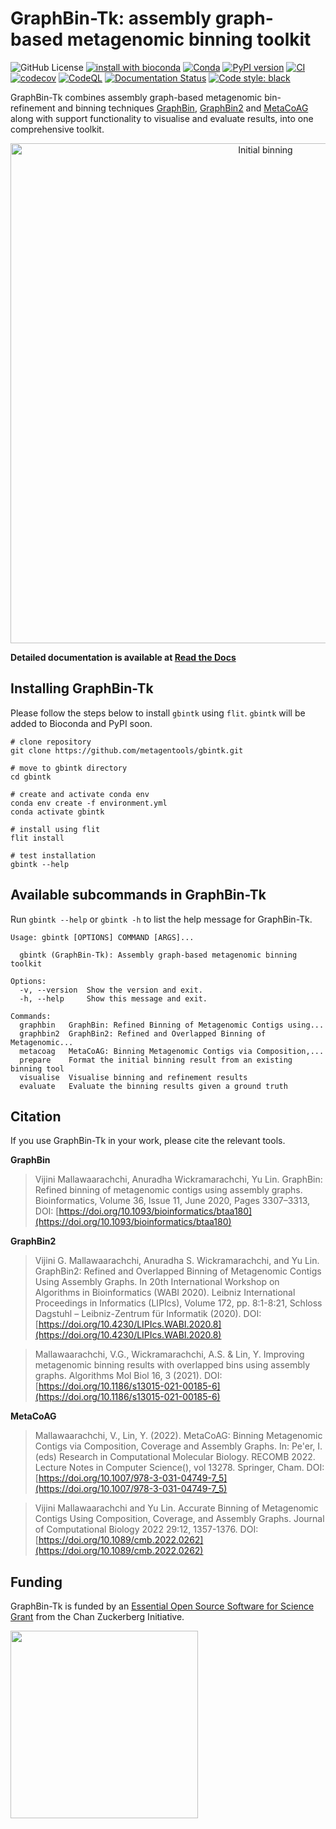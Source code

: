 # GraphBin-Tk: assembly graph-based metagenomic binning toolkit

![GitHub License](https://img.shields.io/github/license/metagentools/gbintk)
[![install with bioconda](https://img.shields.io/badge/install%20with-bioconda-brightgreen.svg?style=flat)](http://bioconda.github.io/recipes/gbintk/README.html)
[![Conda](https://img.shields.io/conda/v/bioconda/gbintk)](https://anaconda.org/bioconda/gbintk)
[![PyPI version](https://badge.fury.io/py/gbintk.svg)](https://badge.fury.io/py/gbintk)
[![CI](https://github.com/metagentools/gbintk/actions/workflows/testing_python_app.yml/badge.svg)](https://github.com/metagentools/gbintk/actions/workflows/testing_python_app.yml)
[![codecov](https://codecov.io/gh/metagentools/gbintk/graph/badge.svg?token=r5sniGexZG)](https://codecov.io/gh/metagentools/gbintk)
[![CodeQL](https://github.com/metagentools/gbintk/actions/workflows/codeql.yml/badge.svg)](https://github.com/metagentools/gbintk/actions/workflows/codeql.yml)
[![Documentation Status](https://readthedocs.org/projects/gbintk/badge/?version=latest)](https://gbintk.readthedocs.io/en/latest/?badge=latest)
[![Code style: black](https://img.shields.io/badge/code%20style-black-000000.svg)](https://github.com/psf/black)

GraphBin-Tk combines assembly graph-based metagenomic bin-refinement and binning techniques [GraphBin](https://github.com/metagentools/GraphBin), [GraphBin2](https://github.com/metagentools/GraphBin2) and [MetaCoAG](https://github.com/metagentools/MetaCoAG) along with support functionality to visualise and evaluate results, into one comprehensive toolkit.

<p align="center">
  <img src="https://raw.githubusercontent.com/metagentools/gbintk/master/docs/images/gbintk_workflow.png" width="800" title="Initial binning" alt="Initial binning">
</p>

**Detailed documentation is available at [Read the Docs](https://gbintk.readthedocs.io/en/latest/)**

## Installing GraphBin-Tk

Please follow the steps below to install `gbintk` using `flit`. `gbintk` will be added to Bioconda and PyPI soon.

```shell
# clone repository
git clone https://github.com/metagentools/gbintk.git

# move to gbintk directory
cd gbintk

# create and activate conda env
conda env create -f environment.yml
conda activate gbintk

# install using flit
flit install

# test installation
gbintk --help
```

## Available subcommands in GraphBin-Tk

Run `gbintk --help` or `gbintk -h` to list the help message for GraphBin-Tk.

```shell
Usage: gbintk [OPTIONS] COMMAND [ARGS]...

  gbintk (GraphBin-Tk): Assembly graph-based metagenomic binning toolkit

Options:
  -v, --version  Show the version and exit.
  -h, --help     Show this message and exit.

Commands:
  graphbin   GraphBin: Refined Binning of Metagenomic Contigs using...
  graphbin2  GraphBin2: Refined and Overlapped Binning of Metagenomic...
  metacoag   MetaCoAG: Binning Metagenomic Contigs via Composition,...
  prepare    Format the initial binning result from an existing binning tool
  visualise  Visualise binning and refinement results
  evaluate   Evaluate the binning results given a ground truth
```

## Citation

If you use GraphBin-Tk in your work, please cite the relevant tools.

**GraphBin**
> Vijini Mallawaarachchi, Anuradha Wickramarachchi, Yu Lin. GraphBin: Refined binning of metagenomic contigs using assembly graphs. Bioinformatics, Volume 36, Issue 11, June 2020, Pages 3307–3313, DOI: [https://doi.org/10.1093/bioinformatics/btaa180](https://doi.org/10.1093/bioinformatics/btaa180)

**GraphBin2**
> Vijini G. Mallawaarachchi, Anuradha S. Wickramarachchi, and Yu Lin. GraphBin2: Refined and Overlapped Binning of Metagenomic Contigs Using Assembly Graphs. In 20th International Workshop on Algorithms in Bioinformatics (WABI 2020). Leibniz International Proceedings in Informatics (LIPIcs), Volume 172, pp. 8:1-8:21, Schloss Dagstuhl – Leibniz-Zentrum für Informatik (2020). DOI: [https://doi.org/10.4230/LIPIcs.WABI.2020.8](https://doi.org/10.4230/LIPIcs.WABI.2020.8)

> Mallawaarachchi, V.G., Wickramarachchi, A.S. & Lin, Y. Improving metagenomic binning results with overlapped bins using assembly graphs. Algorithms Mol Biol 16, 3 (2021). DOI:  [https://doi.org/10.1186/s13015-021-00185-6](https://doi.org/10.1186/s13015-021-00185-6)

**MetaCoAG**
> Mallawaarachchi, V., Lin, Y. (2022). MetaCoAG: Binning Metagenomic Contigs via Composition, Coverage and Assembly Graphs. In: Pe'er, I. (eds) Research in Computational Molecular Biology. RECOMB 2022. Lecture Notes in Computer Science(), vol 13278. Springer, Cham. DOI: [https://doi.org/10.1007/978-3-031-04749-7_5](https://doi.org/10.1007/978-3-031-04749-7_5)

> Vijini Mallawaarachchi and Yu Lin. Accurate Binning of Metagenomic Contigs Using Composition, Coverage, and Assembly Graphs. Journal of Computational Biology 2022 29:12, 1357-1376. DOI: [https://doi.org/10.1089/cmb.2022.0262](https://doi.org/10.1089/cmb.2022.0262)

## Funding

GraphBin-Tk is funded by an [Essential Open Source Software for Science 
Grant](https://chanzuckerberg.com/eoss/proposals/cogent3-python-apis-for-iq-tree-and-graphbin-via-a-plug-in-architecture/) 
from the Chan Zuckerberg Initiative.

<p align="left">
  <img src="https://chanzuckerberg.com/wp-content/themes/czi/img/logo.svg" width="300">
</p>
